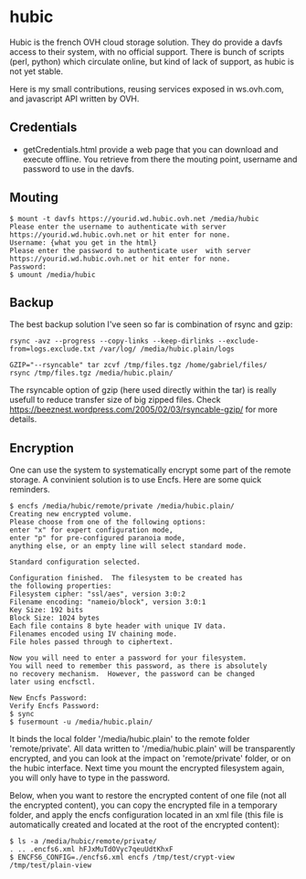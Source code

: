 hubic
=====

Hubic is the french OVH cloud storage solution. They do provide a davfs access to their system, with no official support. There is bunch of scripts (perl, python) which circulate online, but kind of lack of support, as hubic is not yet stable.

Here is my small contributions, reusing services exposed in ws.ovh.com, and javascript API written by OVH.

Credentials
-----------

* getCredentials.html provide a web page that you can download and execute offline. You retrieve from there the mouting point, username and password to use in the davfs.

Mouting
-------

    $ mount -t davfs https://yourid.wd.hubic.ovh.net /media/hubic
    Please enter the username to authenticate with server https://yourid.wd.hubic.ovh.net or hit enter for none.
    Username: {what you get in the html}
    Please enter the password to authenticate user  with server https://yourid.wd.hubic.ovh.net or hit enter for none.
    Password: 
    $ umount /media/hubic

Backup
------
The best backup solution I've seen so far is combination of rsync and gzip:

    rsync -avz --progress --copy-links --keep-dirlinks --exclude-from=logs.exclude.txt /var/log/ /media/hubic.plain/logs

    GZIP="--rsyncable" tar zcvf /tmp/files.tgz /home/gabriel/files/
    rsync /tmp/files.tgz /media/hubic.plain/

The rsyncable option of gzip (here used directly within the tar) is really usefull to reduce transfer size of big zipped files. Check https://beeznest.wordpress.com/2005/02/03/rsyncable-gzip/ for more details.

Encryption
----------

One can use the system to systematically encrypt some part of the remote storage. A convinient solution is to use Encfs. Here are some quick reminders.

    $ encfs /media/hubic/remote/private /media/hubic.plain/
    Creating new encrypted volume.
    Please choose from one of the following options:
    enter "x" for expert configuration mode,
    enter "p" for pre-configured paranoia mode,
    anything else, or an empty line will select standard mode.

    Standard configuration selected.

    Configuration finished.  The filesystem to be created has
    the following properties:
    Filesystem cipher: "ssl/aes", version 3:0:2
    Filename encoding: "nameio/block", version 3:0:1
    Key Size: 192 bits
    Block Size: 1024 bytes
    Each file contains 8 byte header with unique IV data.
    Filenames encoded using IV chaining mode.
    File holes passed through to ciphertext.

    Now you will need to enter a password for your filesystem.
    You will need to remember this password, as there is absolutely
    no recovery mechanism.  However, the password can be changed
    later using encfsctl.

    New Encfs Password: 
    Verify Encfs Password:
    $ sync
    $ fusermount -u /media/hubic.plain/

It binds the local folder '/media/hubic.plain' to the remote folder 'remote/private'. All data written to '/media/hubic.plain' will be transparently encrypted, and you can look at the impact on 'remote/private' folder, or on the hubic interface. Next time you mount the encrypted filesystem again, you will only have to type in the password.

Below, when you want to restore the encrypted content of one file (not all the encrypted content), you can copy the encrypted file in a temporary folder, and apply the encfs configuration located in an xml file (this file is automatically created and located at the root of the encrypted content):

    $ ls -a /media/hubic/remote/private/
    . .. .encfs6.xml hFJxMuTdOVyc7qeuUdtKhxF
    $ ENCFS6_CONFIG=./encfs6.xml encfs /tmp/test/crypt-view /tmp/test/plain-view
 
